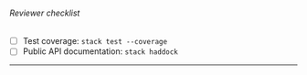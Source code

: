 ###### Reviewer checklist

- [ ] Test coverage: `stack test --coverage`
- [ ] Public API documentation: `stack haddock`

---

